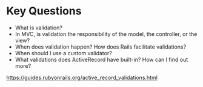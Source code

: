 # Key Questions
* What is validation?
* In MVC, is validation the responsibility of the model, the controller, or the view?
* When does validation happen? How does Rails facilitate validations?
* When should I use a custom validator?
* What validations does ActiveRecord have built-in? How can I find out more?


https://guides.rubyonrails.org/active_record_validations.html